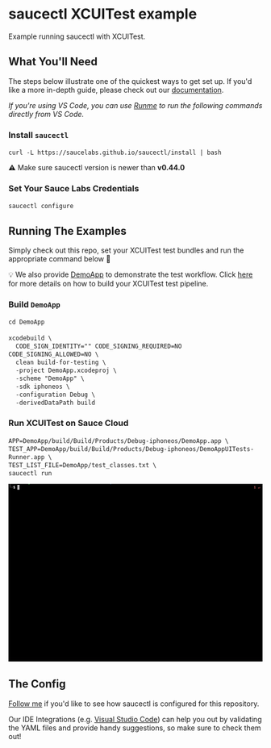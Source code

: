 # saucectl XCUITest example

Example running saucectl with XCUITest.

## What You'll Need

The steps below illustrate one of the quickest ways to get set up. If you'd like a more in-depth guide, please check out
our [documentation](https://docs.saucelabs.com/dev/cli/saucectl/#installing-saucectl/).

_If you're using VS Code, you can use [Runme](https://marketplace.visualstudio.com/items?itemName=stateful.runme) to run the following commands directly from VS Code._

### Install `saucectl`

```shell
curl -L https://saucelabs.github.io/saucectl/install | bash
```

⚠ Make sure saucectl version is newer than **v0.44.0**

### Set Your Sauce Labs Credentials

```shell
saucectl configure
```

## Running The Examples

Simply check out this repo, set your XCUITest test bundles and run the appropriate command below :rocket:

:bulb: We also provide [DemoApp](DemoApp/) to demonstrate the test workflow. Click [here](.github/workflows/test.yml) for more details on how to build your XCUITest test pipeline.

### Build `DemoApp`

```shell
cd DemoApp

xcodebuild \
  CODE_SIGN_IDENTITY="" CODE_SIGNING_REQUIRED=NO CODE_SIGNING_ALLOWED=NO \
  clean build-for-testing \
  -project DemoApp.xcodeproj \
  -scheme "DemoApp" \
  -sdk iphoneos \
  -configuration Debug \
  -derivedDataPath build
```

### Run XCUITest on Sauce Cloud

```shell
APP=DemoApp/build/Build/Products/Debug-iphoneos/DemoApp.app \
TEST_APP=DemoApp/build/Build/Products/Debug-iphoneos/DemoAppUITests-Runner.app \
TEST_LIST_FILE=DemoApp/test_classes.txt \
saucectl run
```

![sauce cloud example](assets/xcuitest.gif)

## The Config

[Follow me](.sauce/config.yml) if you'd like to see how saucectl is configured for this repository.

Our IDE Integrations (e.g. [Visual Studio Code](https://docs.saucelabs.com/dev/cli/saucectl/usage/ide/vscode/)) can help you out by validating the YAML files and provide handy suggestions, so make sure to check them out!
